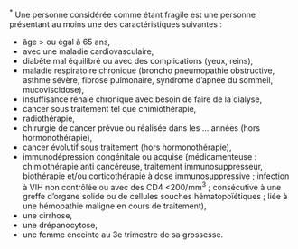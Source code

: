<sup>*</sup>
Une personne considérée comme étant fragile est une personne présentant
au moins une des caractéristiques suivantes :

* âge > ou égal à 65 ans,
* avec une maladie cardiovasculaire,
* diabète mal équilibré ou avec des complications (yeux, reins),
* maladie respiratoire chronique (broncho pneumopathie obstructive, asthme sévère, fibrose pulmonaire, syndrome d’apnée du sommeil, mucoviscidose),
* insuffisance rénale chronique avec besoin de faire de la dialyse,
* cancer sous traitement tel que chimiothérapie,
* radiothérapie,
* chirurgie de cancer prévue ou réalisée dans les … années (hors hormonothérapie),
* cancer évolutif sous traitement (hors hormonothérapie),
* immunodépression congénitale ou acquise (médicamenteuse : chimiothérapie anti cancéreuse, traitement immunosuppresseur, biothérapie et/ou corticothérapie à dose immunosuppressive ; infection à VIH non contrôlée ou avec des CD4 <200/mm<sup>3</sup> ; consécutive à une greffe d’organe solide ou de cellules souches hématopoïétiques ; liée à une hémopathie maligne en cours de traitement),
* une cirrhose,
* une drépanocytose,
* une femme enceinte au 3e trimestre de sa grossesse.
